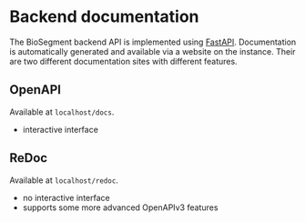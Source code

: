 # Backend documentation

The BioSegment backend API is implemented using [FastAPI](https://fastapi.tiangolo.com/). Documentation is automatically generated and available via a website on the instance. Their are two different documentation sites with different features.

## OpenAPI

Available at `localhost/docs`.

- interactive interface

## ReDoc

Available at `localhost/redoc`.

- no interactive interface
- supports some more advanced OpenAPIv3 features
